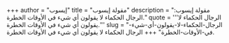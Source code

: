 +++
author = "إيسوب"
title = "مقولة إيسوب"
description = "مقولة إيسوب: الرجال الحكماء لا يقولون أي شيء في الأوقات الخطرة."
quote = '''الرجال الحكماء لا يقولون أي شيء في الأوقات الخطرة.'''
slug = "الرجال-الحكماء-لا-يقولون-أي-شيء-في-الأوقات-الخطرة"
+++
الرجال الحكماء لا يقولون أي شيء في الأوقات الخطرة.
